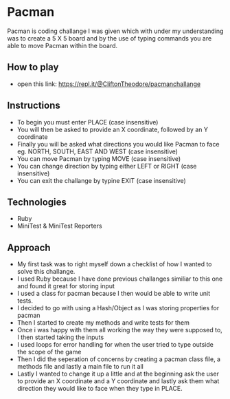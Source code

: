 # Pacman

Pacman is coding challange I was given which with under my understanding was to create a 5 X 5 board and by the use of typing commands you are able to move Pacman within the board.

## How to play

- open this link: https://repl.it/@CliftonTheodore/pacmanchallange

## Instructions

- To begin you must enter PLACE (case insensitive)
- You will then be asked to provide an X coordinate, followed by an Y coordinate
- Finally you will be asked what directions you would like Pacman to face eg. NORTH, SOUTH, EAST AND WEST (case insensitive)
- You can move Pacman by typing MOVE (case insensitive)
- You can change direction by typing either LEFT or RIGHT (case insensitive)
- You can exit the challange by typine EXIT (case insensitive)

## Technologies

- Ruby
- MiniTest & MiniTest Reporters

## Approach

- My first task was to right myself down a checklist of how I wanted to solve this challange.
- I used Ruby because I have done previous challanges similiar to this one and found it great for storing input
- I used a class for pacman because I then would be able to write unit tests.
- I decided to go with using a Hash/Object as I was storing properties for pacman
- Then I started to create my methods and write tests for them
- Once i was happy with them all working the way they were supposed to, I then started taking the inputs
- I used loops for error handling for when the user tried to type outside the scope of the game
- Then I did the seperation of concerns by creating a pacman class file, a methods file and lastly a main file to run it all
- Lastly I wanted to change it up a little and at the beginning ask the user to provide an X coordinate and a Y coordinate and lastly ask them what direction they would like to face when they type in PLACE.
